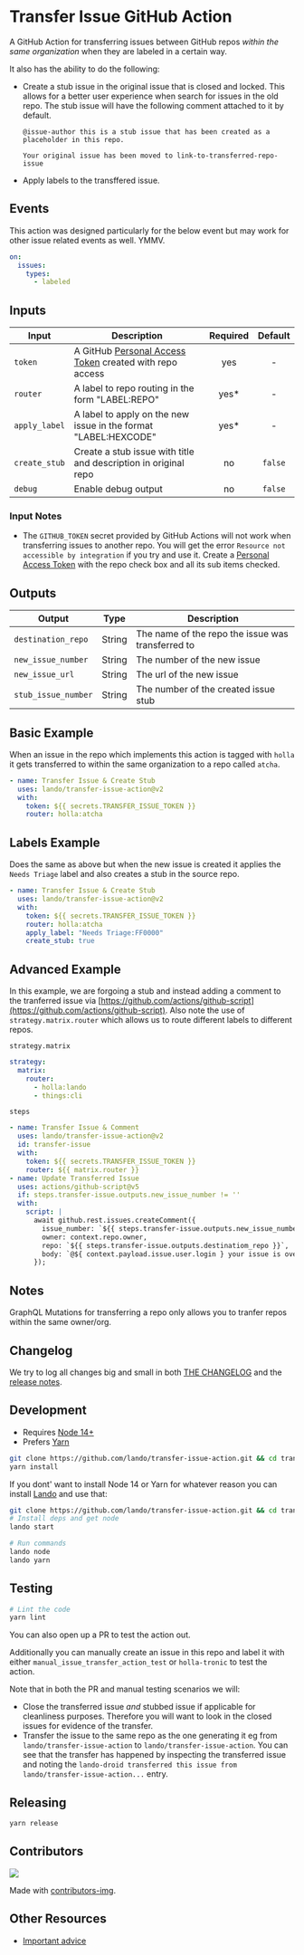 # Transfer Issue GitHub Action

A GitHub Action for transferring issues between GitHub repos _within the same organization_ when they are labeled in a certain way.

It also has the ability to do the following:

* Create a stub issue in the original issue that is closed and locked.  This allows for a better user experience when search for issues in the old repo.  The stub issue will have the following comment attached to it by default.

  ```
  @issue-author this is a stub issue that has been created as a placeholder in this repo.

  Your original issue has been moved to link-to-transferred-repo-issue
  ```

* Apply labels to the transffered issue.

## Events

This action was designed particularly for the below event but may work for other issue related events as well. YMMV.

```yaml
on:
  issues:
    types:
      - labeled
```

## Inputs

Input | Description | Required | Default |
----------|-------------|:----------:|:-------:|
| `token` | A GitHub [Personal Access Token](https://docs.github.com/en/authentication/keeping-your-account-and-data-secure/creating-a-personal-access-token) created with repo access | yes | - |
| `router` | A label to repo routing in the form "LABEL:REPO" | yes* |-|
| `apply_label` | A label to apply on the new issue in the format "LABEL:HEXCODE" | yes* |-|
| `create_stub` | Create a stub issue with title and description in original repo | no | `false` |
| `debug` | Enable debug output | no | `false` |

### Input Notes

* The `GITHUB_TOKEN` secret provided by GitHub Actions will not work when transferring issues to another repo.  You will get the error `Resource not accessible by integration` if you try and use it.  Create a [Personal Access Token](https://docs.github.com/en/authentication/keeping-your-account-and-data-secure/creating-a-personal-access-token) with the repo check box and all its sub items checked.

## Outputs

Output | Type | Description |
----------|-------------|------------|
| `destination_repo` | String | The name of the repo the issue was transferred to |
| `new_issue_number` | String | The number of the new issue |
| `new_issue_url` | String | The url of the new issue |
| `stub_issue_number` | String | The number of the created issue stub |

## Basic Example

When an issue in the repo which implements this action is tagged with `holla` it gets transferred to within the same organization to a repo called `atcha`.

```yaml
- name: Transfer Issue & Create Stub
  uses: lando/transfer-issue-action@v2
  with:
    token: ${{ secrets.TRANSFER_ISSUE_TOKEN }}
    router: holla:atcha
```

## Labels Example

Does the same as above but when the new issue is created it applies the `Needs Triage` label and also creates a stub in the source repo.

```yaml
- name: Transfer Issue & Create Stub
  uses: lando/transfer-issue-action@v2
  with:
    token: ${{ secrets.TRANSFER_ISSUE_TOKEN }}
    router: holla:atcha
    apply_label: "Needs Triage:FF0000"
    create_stub: true
```

## Advanced Example

In this example, we are forgoing a stub and instead adding a comment to the tranferred issue via [https://github.com/actions/github-script](https://github.com/actions/github-script). Also note the use of `strategy.matrix.router` which allows us to route different labels to different repos.

`strategy.matrix`
```yaml
strategy:
  matrix:
    router:
      - holla:lando
      - things:cli
```

`steps`
```yaml
- name: Transfer Issue & Comment
  uses: lando/transfer-issue-action@v2
  id: transfer-issue
  with:
    token: ${{ secrets.TRANSFER_ISSUE_TOKEN }}
    router: ${{ matrix.router }}
- name: Update Transferred Issue
  uses: actions/github-script@v5
  if: steps.transfer-issue.outputs.new_issue_number != ''
  with:
    script: |
      await github.rest.issues.createComment({
        issue_number: `${{ steps.transfer-issue.outputs.new_issue_number}}`,
        owner: context.repo.owner,
        repo: `${{ steps.transfer-issue.outputs.destinatiom_repo }}`,
        body: `@${ context.payload.issue.user.login } your issue is over here now!`
      });
```

## Notes

GraphQL Mutations for transferring a repo only allows you to tranfer repos within the same owner/org.

## Changelog

We try to log all changes big and small in both [THE CHANGELOG](https://github.com/lando/transfer-issue-action/blob/main/CHANGELOG.md) and the [release notes](https://github.com/lando/transfer-issue-action/releases).

## Development

* Requires [Node 14+](https://nodejs.org/dist/latest-v14.x/)
* Prefers [Yarn](https://classic.yarnpkg.com/lang/en/docs/install)

```bash
git clone https://github.com/lando/transfer-issue-action.git && cd transfer-issue-action
yarn install
```

If you dont' want to install Node 14 or Yarn for whatever reason you can install [Lando](https://docs.lando.dev/basics/installation.html) and use that:

```bash
git clone https://github.com/lando/transfer-issue-action.git && cd transfer-issue-action
# Install deps and get node
lando start

# Run commands
lando node
lando yarn
```

## Testing

```bash
# Lint the code
yarn lint
```

You can also open up a PR to test the action out.

Additionally you can manually create an issue in this repo and label it with either `manual_issue_transfer_action_test` or `holla-tronic` to test the action.

Note that in both the PR and manual testing scenarios we will:

* Close the transferred issue _and_ stubbed issue if applicable for cleanliness purposes. Therefore you will want to look in the closed issues for evidence of the transfer.
* Transfer the issue to the same repo as the one generating it eg from `lando/transfer-issue-action` to `lando/transfer-issue-action`. You can see that the transfer has happened by inspecting the transferred issue and noting the `lando-droid transferred this issue from lando/transfer-issue-action...` entry.

## Releasing

```bash
yarn release
```

## Contributors

<a href="https://github.com/lando/transfer-issue-action/graphs/contributors">
  <img src="https://contrib.rocks/image?repo=lando/transfer-issue-action" />
</a>

Made with [contributors-img](https://contrib.rocks).

## Other Resources

* [Important advice](https://www.youtube.com/watch?v=WA4iX5D9Z64)
